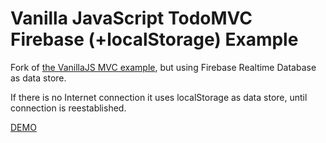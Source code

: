 # Vanilla JavaScript TodoMVC Firebase (+localStorage) Example

Fork of [the VanillaJS MVC example](https://github.com/tastejs/todomvc/tree/master/examples/vanillajs), but using Firebase Realtime Database as data store.

If there is no Internet connection it uses localStorage as data store, until connection is reestablished.

[DEMO](https://valterkraemer.github.io/vanillajs-todo-firebase/)
